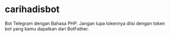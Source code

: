 # carihadisbot
Bot Telegram dengan Bahasa PHP. Jangan lupa tokennya diisi dengan token bot yang kamu dapatkan dari BotFather.
